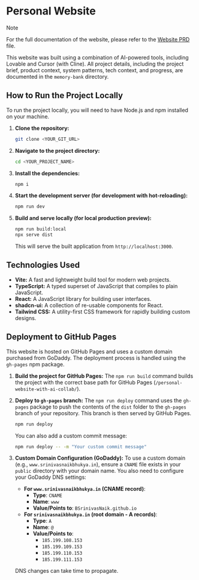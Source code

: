 # Personal Website

> [!NOTE]
> For the full documentation of the website, please refer to the [Website PRD](https://docs.google.com/document/d/16XKvinBQRDKkFo3omCv-9evUIpABeuWkM9r-gQwsjDE/edit?usp=sharing) file.

This website was built using a combination of AI-powered tools, including Lovable and Cursor (with Cline). All project details, including the project brief, product context, system patterns, tech context, and progress, are documented in the `memory-bank` directory.

## How to Run the Project Locally

To run the project locally, you will need to have Node.js and npm installed on your machine.

1.  **Clone the repository:**

    ```sh
    git clone <YOUR_GIT_URL>
    ```

2.  **Navigate to the project directory:**

    ```sh
    cd <YOUR_PROJECT_NAME>
    ```

3.  **Install the dependencies:**

    ```sh
    npm i
    ```

4.  **Start the development server (for development with hot-reloading):**

    ```sh
    npm run dev
    ```

5.  **Build and serve locally (for local production preview):**

    ```sh
    npm run build:local
    npx serve dist
    ```
    This will serve the built application from `http://localhost:3000`.

## Technologies Used

*   **Vite:** A fast and lightweight build tool for modern web projects.
*   **TypeScript:** A typed superset of JavaScript that compiles to plain JavaScript.
*   **React:** A JavaScript library for building user interfaces.
*   **shadcn-ui:** A collection of re-usable components for React.
*   **Tailwind CSS:** A utility-first CSS framework for rapidly building custom designs.

## Deployment to GitHub Pages

This website is hosted on GitHub Pages and uses a custom domain purchased from GoDaddy. The deployment process is handled using the `gh-pages` npm package.

1.  **Build the project for GitHub Pages:**
    The `npm run build` command builds the project with the correct base path for GitHub Pages (`/personal-website-with-ai-collab/`).

2.  **Deploy to `gh-pages` branch:**
    The `npm run deploy` command uses the `gh-pages` package to push the contents of the `dist` folder to the `gh-pages` branch of your repository. This branch is then served by GitHub Pages.

    ```sh
    npm run deploy
    ```
    You can also add a custom commit message:
    ```sh
    npm run deploy -- -m "Your custom commit message"
    ```

3.  **Custom Domain Configuration (GoDaddy):**
    To use a custom domain (e.g., `www.srinivasnaikbhukya.in`), ensure a `CNAME` file exists in your `public` directory with your domain name.
    You also need to configure your GoDaddy DNS settings:
    *   **For `www.srinivasnaikbhukya.in` (CNAME record)**:
        *   **Type**: `CNAME`
        *   **Name**: `www`
        *   **Value/Points to**: `BSrinivasNaik.github.io`
    *   **For `srinivasnaikbhukya.in` (root domain - A records)**:
        *   **Type**: `A`
        *   **Name**: `@`
        *   **Value/Points to**:
            *   `185.199.108.153`
            *   `185.199.109.153`
            *   `185.199.110.153`
            *   `185.199.111.153`

    DNS changes can take time to propagate.
